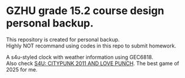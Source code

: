 GZHU grade 15.2 course design personal backup.
====
This repository is created for personal backup.  
Highly NOT recommand using codes in this repo to submit homework.  

A s4u-styled clock with weather information using GEC6818.  
Also check [S4U: CITYPUNK 2011 AND LOVE PUNCH](https://store.steampowered.com/app/2612700/S4U_CITYPUNK_2011_AND_LOVE_PUNCH/). The best game of 2025 for me.
